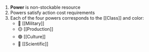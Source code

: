 1. **Power** is non-stockable resource
2. Powers satisfy action cost requirements
3. Each of the four powers corresponds to the [[Class]] and color:
	- 🔴 [[Military]]
	- 🟡 [[Production]]
	- 🟢 [[Culture]]
	- 🔵 [[Scientific]]

